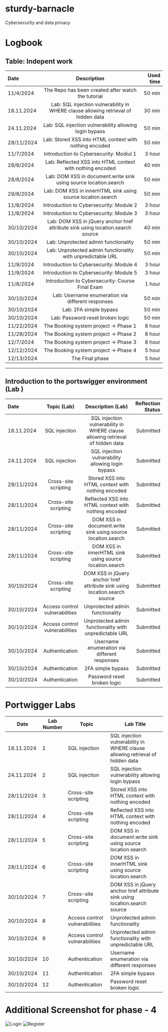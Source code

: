 # sturdy-barnacle
Cybersecurity and data privacy

# Logbook

## Table: Indepent work
| Date | Description | Used time |
| :---         |     :---:      |          ---: |
| 11/4/2024 | The Repo has been created after watch the tutorial | 50 min |
| 18.11.2024 | Lab: SQL injection vulnerability in WHERE clause allowing retrieval of hidden data | 30 min |
| 24.11.2024 | Lab: SQL injection vulnerability allowing login bypass | 50 min |
| 28/11/2024 | Lab: Stored XSS into HTML context with nothing encoded | 50 min  |
| 11/7/2024 | Introduction to Cybersecurity: Modiul 1 | 3 hour |
| 28/8/2024 | Lab: Reflected XSS into HTML context with nothing encoded | 40 min  |
| 28/8/2024 | Lab: DOM XSS in document.write sink using source location.search | 50 min  |
| 29/8/2024 | Lab: DOM XSS in innerHTML sink using source location.search | 50 min  |
| 11/8/2024 | Introduction to Cybersecurity: Module 2 | 3 hour |
| 11/8/2024 | Introduction to Cybersecurity: Module 3 | 3 hour |
| 30/10/2024 | Lab: DOM XSS in jQuery anchor href attribute sink using location.search source | 40 min  |
| 30/10/2024 | Lab: Unprotected admin functionality | 50 min  |
| 30/10/2024 | Lab: Unprotected admin functionality with unpredictable URL | 50 min  |
| 11/9/2024 | Introduction to Cybersecurity: Module 4 | 3 hour |
| 11/9/2024 | Introduction to Cybersecurity: Module 5 | 3 hour |
| 11/8/2024 | Introduction to Cybersecurity: Course Final Exam | 1 hour |
| 30/10/2024 | Lab: Username enumeration via different responses | 50 min  |
| 30/10/2024 | Lab: 2FA simple bypass | 50 min  |
| 30/10/2024 | Lab: Password reset broken logic | 50 min  |
| 11/22/2024 | The Booking system project → Phase 1 | 8 hour |
| 11/28/2024 | The Booking system project → Phase 2 | 8 hour |
| 12/7/2024 | The Booking system project → Phase 3 | 8 hour |
| 12/12/2024 | The Booking system project → Phase 4 | 5 hour |
| 12/13/2024 | The Final phase | 5 hour |



----------------------------------------------------------------------------------------------------------
## Introduction to the portswigger environment (Lab )
| Date | Topic (Lab) |Description (Lab) | Reflection Status |
| :---         |     :---:      |     :---:      |          ---: |
| 18.11.2024 | SQL injection | SQL injection vulnerability in WHERE clause allowing retrieval of hidden data | Submitted |
| 24.11.2024 | SQL injection | SQL injection vulnerability allowing login bypass | Submitted |
| 28/11/2024 | Cross-site scripting | Stored XSS into HTML context with nothing encoded | Submitted |
| 28/11/2024 | Cross-site scripting | Reflected XSS into HTML context with nothing encoded | Submitted |
| 28/11/2024 | Cross-site scripting | DOM XSS in document.write sink using source location.search | Submitted |
| 28/11/2024 | Cross-site scripting | DOM XSS in innerHTML sink using source location.search | Submitted |
| 30/10/2024 | Cross-site scripting | DOM XSS in jQuery anchor href attribute sink using location.search source | Submitted |
| 30/10/2024 | Access control vulnerabilities | Unprotected admin functionality | Submitted |
| 30/10/2024 | Access control vulnerabilities | Unprotected admin functionality with unpredictable URL | Submitted |
| 30/10/2024 | Authentication | Username enumeration via different responses | Submitted |
| 30/10/2024 | Authentication | 2FA simple bypass | Submitted |
| 30/10/2024 | Authentication | Password reset broken logic | Submitted |



# Portwigger Labs


| Date | Lab Number | Topic  | Lab Title |
| ------------- | ------------- | ------------- | ------------- |
| 18.11.2024  | 1 | SQL injection | SQL injection vulnerability in WHERE clause allowing retrieval of hidden data |
| 24.11.2024  | 2 | SQL injection | SQL injection vulnerability allowing login bypass |
| 28/11/2024  | 3 | Cross-site scripting | Stored XSS into HTML context with nothing encoded |
| 28/11/2024  | 4 | Cross-site scripting | Reflected XSS into HTML context with nothing encoded |
| 28/11/2024  | 5 | Cross-site scripting | DOM XSS in document.write sink using source location.search |
| 28/11/2024  | 6 | Cross-site scripting | DOM XSS in innerHTML sink using source location.search |
| 30/10/2024  | 7 | Cross-site scripting | DOM XSS in jQuery anchor href attribute sink using location.search source |
| 30/10/2024  | 8 | Access control vulnerabilities | Unprotected admin functionality|
| 30/10/2024  | 9 | Access control vulnerabilities | Unprotected admin functionality with unpredictable URL |
| 30/10/2024  | 10 | Authentication | Username enumeration via different responses |
| 30/10/2024  | 11 | Authentication | 2FA simple bypass |
| 30/10/2024  | 12 |  Authentication | Password reset broken logic |



# Additional Screenshot for phase - 4

![Login](https://github.com/user-attachments/assets/6acf3a6e-b0e6-4cc5-a1b5-ec632ad188b8)
![Register](https://github.com/user-attachments/assets/7510fb8e-0c19-4d48-adfb-27a131c815ea)
